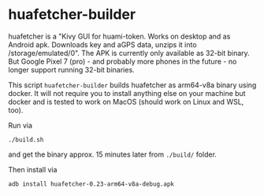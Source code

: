 # huafetcher-builder
huafetcher is a "Kivy GUI for huami-token. Works on desktop and as Android apk. Downloads key and aGPS data, unzips it into /storage/emulated/0".
The APK is currently only available as 32-bit binary. But Google Pixel 7 (pro) - and probably more phones in the future - no longer support running 32-bit binaries.

This script `huafetcher-builder` builds huafetcher as arm64-v8a binary using docker. It will not require you to install
anything else on your machine but docker and is tested to work on MacOS (should work on Linux and WSL, too).

Run via
```
./build.sh
```

and get the binary approx. 15 minutes later from `./build/` folder.

Then install via

```
adb install huafetcher-0.23-arm64-v8a-debug.apk
```
